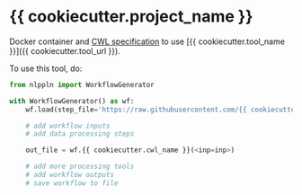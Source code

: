 # {{ cookiecutter.project_name }}

Docker container and [CWL specification](http://www.commonwl.org/) to use [{{ cookiecutter.tool_name }}]({{ cookiecutter.tool_url }}).

To use this tool, do:

```python
from nlppln import WorkflowGenerator

with WorkflowGenerator() as wf:
	wf.load(step_file='https://raw.githubusercontent.com/{{ cookiecutter.github_organization }}/{{ cookiecutter.project_slug }}/master/{{ cwl_name }}.cwl')

	# add workflow inputs
	# add data processing steps

	out_file = wf.{{ cookiecutter.cwl_name }}(<inp=inp>)

	# add more processing tools
	# add workflow outputs
	# save workflow to file
```
